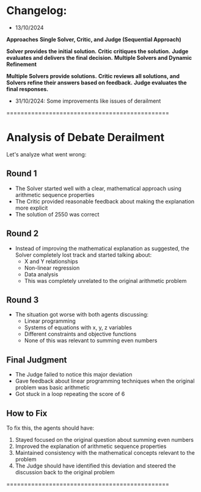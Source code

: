 # Changelog:

-   13/10/2024

  
  **Approaches**
  **Single Solver, Critic, and Judge (Sequential Approach)**
  
  **Solver provides the initial solution.**
  **Critic critiques the solution.**
  **Judge evaluates and delivers the final decision.**
  **Multiple Solvers and Dynamic Refinement**
  
  **Multiple Solvers provide solutions.**
  **Critic reviews all solutions, and Solvers refine their answers based on feedback.**
  **Judge evaluates the final responses.**

-   31/10/2024: Some improvements like issues of derailment

==============================================

# Analysis of Debate Derailment

Let's analyze what went wrong:

## Round 1
* The Solver started well with a clear, mathematical approach using arithmetic sequence properties
* The Critic provided reasonable feedback about making the explanation more explicit
* The solution of 2550 was correct

## Round 2
* Instead of improving the mathematical explanation as suggested, the Solver completely lost track and started talking about:
   * X and Y relationships
   * Non-linear regression
   * Data analysis
   * This was completely unrelated to the original arithmetic problem

## Round 3
* The situation got worse with both agents discussing:
   * Linear programming
   * Systems of equations with x, y, z variables
   * Different constraints and objective functions
   * None of this was relevant to summing even numbers

## Final Judgment
* The Judge failed to notice this major deviation
* Gave feedback about linear programming techniques when the original problem was basic arithmetic
* Got stuck in a loop repeating the score of 6

## How to Fix
To fix this, the agents should have:
1. Stayed focused on the original question about summing even numbers
2. Improved the explanation of arithmetic sequence properties
3. Maintained consistency with the mathematical concepts relevant to the problem
4. The Judge should have identified this deviation and steered the discussion back to the original problem

==============================================
